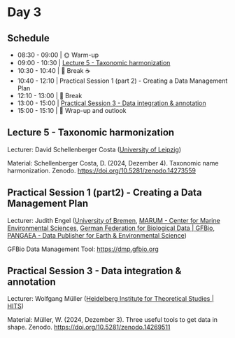 # Day 3

## Schedule

* 08:30 - 09:00 | :sun_with_face: Warm-up
* 09:00 - 10:30 | [Lecture 5 - Taxonomic harmonization](lecture5/lecture5.md)
* 10:30 - 10:40 | :tea: Break :coffee:
* 10:40 - 12:10 | Practical Session 1 (part 2) - Creating a Data Management Plan
* 12:10 - 13:00 | :fork_and_knife: Break
* 13:00 - 15:00 | [Practical Session 3 - Data integration & annotation](practical_session3/practical_session3.md)
* 15:00 - 15:10 | 📌 Wrap-up and outlook

## Lecture 5 - Taxonomic harmonization

Lecturer: David Schellenberger Costa ([University of Leipzig](https://www.uni-leipzig.de/))

Material: Schellenberger Costa, D. (2024, Dezember 4). Taxonomic name harmonization. Zenodo. https://doi.org/10.5281/zenodo.14273559

## Practical Session 1 (part2) - Creating a Data Management Plan

Lecturer:  Judith Engel ([University of Bremen](https://www.uni-bremen.de/en/), [MARUM - Center for Marine Environmental Sciences](https://www.marum.de/en/index.html), [German Federation for Biological Data | GFBio](https://www.gfbio.org/), [PANGAEA - Data Publisher for Earth & Environmental Science](https://pangaea.de/))

GFBio Data Management Tool: https://dmp.gfbio.org

## Practical Session 3 - Data integration & annotation

Lecturer: Wolfgang Müller ([Heidelberg Institute for Theoretical Studies | HITS](https://www.h-its.org/))

Material: Müller, W. (2024, Dezember 3). Three useful tools to get data in shape. Zenodo. https://doi.org/10.5281/zenodo.14269511
